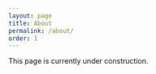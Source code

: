 ```yaml
---
layout: page
title: About
permalink: /about/
order: 1
---
```


This page is currently under construction.